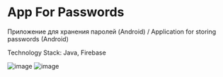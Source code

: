 # App For Passwords

Приложение для хранения паролей (Android) / Application for storing passwords (Android)

Technology Stack: Java, Firebase

![image](https://user-images.githubusercontent.com/63906493/117295929-203dd400-ae7d-11eb-8937-f18acf9b243b.png)
![image](https://user-images.githubusercontent.com/63906493/117295953-27fd7880-ae7d-11eb-9965-a1fa50dbf29f.png)

